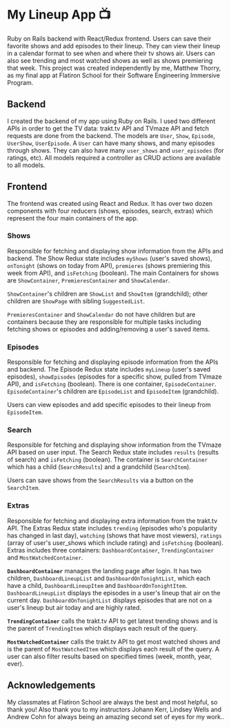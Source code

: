 # My Lineup App 📺
Ruby on Rails backend with React/Redux frontend. Users can save their favorite shows and add episodes to their lineup. They can view their lineup in a calendar format to see when and where their tv shows air. Users can also see trending and most watched shows as well as shows premiering that week. This project was created independently by me, Matthew Thorry, as my final app at Flatiron School for their Software Engineering Immersive Program.

## Backend
I created the backend of my app using Ruby on Rails. I used two different APIs in order to get the TV data: trakt.tv API and TVmaze API and fetch requests are done from the backend.
The models are `User`, `Show`, `Episode`, `UserShow`, `UserEpisode`. A `User` can have many shows, and many episodes through shows. They can also have many `user_shows` and `user_episodes` (for ratings, etc).
All models required a controller as CRUD actions are available to all models.

## Frontend
The frontend was created using React and Redux. It has over two dozen components with four reducers (shows, episodes, search, extras) which represent the four main containers of the app.

### Shows
Responsible for fetching and displaying show information from the APIs and backend. The Show Redux state includes `myShows` (user's saved shows), `onTonight` (shows on today from API), `premieres` (shows premiering this week from API), and `isFetching` (boolean).
The main Containers for shows are `ShowContainer`, `PremieresContainer` and `ShowCalendar`. 

`ShowContainer`'s children are `ShowList` and `ShowItem` (grandchild); other children are `ShowPage` with sibling `SuggestedList`.

`PremieresContainer` and `ShowCalendar` do not have children but are containers because they are responsible for multiple tasks including fetching shows or episodes and adding/removing a user's saved items.

### Episodes
Responsible for fetching and displaying episode information from the APIs and backend. The Episode Redux state includes `myLineup` (user's saved episodes), `showEpisodes` (episodes for a specific show, pulled from TVmaze API), and `isFetching` (boolean). There is one container, `EpisodeContainer`. `EpisodeContainer`'s children are `EpisodeList` and `EpisodeItem` (grandchild).

Users can view episodes and add specific episodes to their lineup from `EpisodeItem`.

### Search
Responsible for fetching and displaying show information from the TVmaze API based on user input. The Search Redux state includes `results` (results of search) and `isFetching` (boolean). The container is `SearchContainer` which has a child (`SearchResults`) and a grandchild (`SearchItem`).

Users can save shows from the `SearchResults` via a button on the `SearchItem`.

### Extras
Responsible for fetching and displaying extra information from the trakt.tv API. The Extras Redux state includes `trending` (episodes who's popularity has changed in last day), `watching` (shows that have most viewers), `ratings` (array of user's user_shows which include rating) and `isFetching` (boolean). Extras includes three containers: `DashboardContainer`, `TrendingContainer` and `MostWatchedContainer`.

**`DashboardContainer`** manages the landing page after login. It has two children, `DashboardLineupList` and `DashboardOnTonightList`, which each have a child, `DashboardLineupItem` and `DashboardOnTonightItem`. `DashboardLineupList` displays the episodes in a user's lineup that air on the current day. `DashboardOnTonightList` displays episodes that are not on a user's lineup but air today and are highly rated.

**`TrendingContainer`** calls the trakt.tv API to get latest trending shows and is the parent of `TrendingItem` which displays each result of the query. 

**`MostWatchedContainer`** calls the trakt.tv API to get most watched shows and is the parent of `MostWatchedItem` which displays each result of the query. A user can also filter results based on specified times (week, month, year, ever).

## Acknowledgements
My classmates at Flatiron School are always the best and most helpful, so thank you! Also thank you to my instructors Johann Kerr, Lindsey Wells and Andrew Cohn for always being an amazing second set of eyes for my work..
